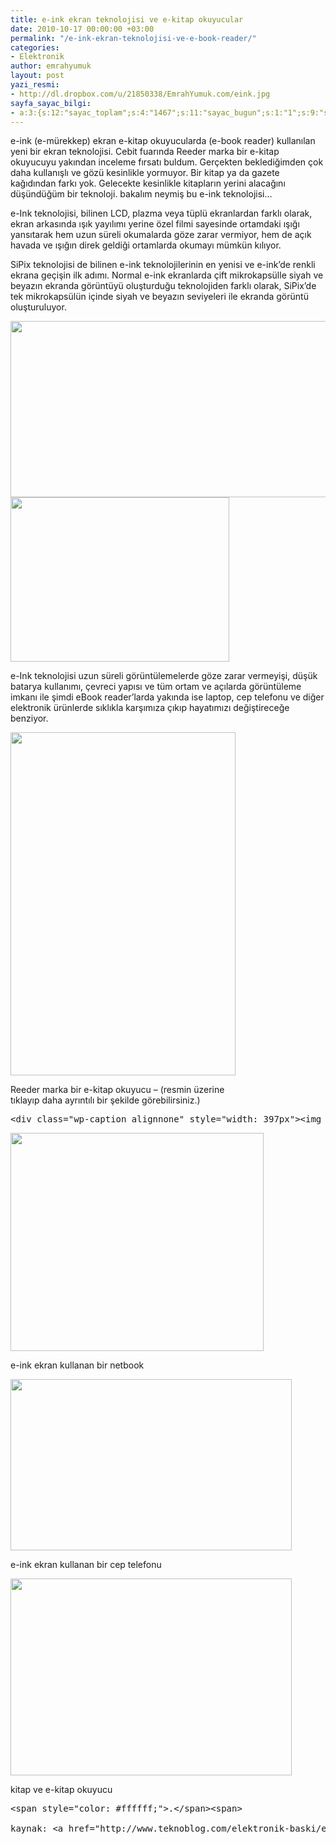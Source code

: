 ```yaml
---
title: e-ink ekran teknolojisi ve e-kitap okuyucular
date: 2010-10-17 00:00:00 +03:00
permalink: "/e-ink-ekran-teknolojisi-ve-e-book-reader/"
categories:
- Elektronik
author: emrahyumuk
layout: post
yazi_resmi:
- http://dl.dropbox.com/u/21850338/EmrahYumuk.com/eink.jpg
sayfa_sayac_bilgi:
- a:3:{s:12:"sayac_toplam";s:4:"1467";s:11:"sayac_bugun";s:1:"1";s:9:"son_okuma";s:10:"1364748853";}
---
```


e-ink (e-mürekkep) ekran e-kitap okuyucularda (e-book reader) kullanılan yeni bir ekran teknolojisi. Cebit fuarında Reeder marka bir e-kitap okuyucuyu yakından inceleme fırsatı buldum. Gerçekten beklediğimden çok daha kullanışlı ve gözü kesinlikle yormuyor. Bir kitap ya da gazete kağıdından farkı yok. Gelecekte kesinlikle kitapların yerini alacağını düşündüğüm bir teknoloji. bakalım neymiş bu e-ink teknolojisi&#8230;

e-Ink teknolojisi, bilinen LCD, plazma veya tüplü ekranlardan farklı olarak, ekran arkasında ışık yayılımı yerine özel filmi sayesinde ortamdaki ışığı yansıtarak hem uzun süreli okumalarda göze zarar vermiyor, hem de açık havada ve ışığın direk geldiği ortamlarda okumayı mümkün kılıyor.

<!--more-->

SiPix teknolojisi de bilinen e-ink teknolojilerinin en yenisi ve e-ink’de renkli ekrana geçişin ilk adımı. Normal e-ink ekranlarda çift mikrokapsülle siyah ve beyazın ekranda görüntüyü oluşturduğu teknolojiden farklı olarak, SiPix’de tek mikrokapsülün içinde siyah ve beyazın seviyeleri ile ekranda görüntü oluşturuluyor.

<img class="alignnone" title="sipix eink teknolojisi e-book reader ekran" src="http://dl.dropbox.com/u/21850338/EmrahYumuk.com/sipixeink.jpg" alt="" width="561" height="282" />

<img class="alignnone" title="e-ink kapsul görünüm teknoloji" src="http://dl.dropbox.com/u/21850338/EmrahYumuk.com/einkkapsul.jpg" alt="" width="350" height="263" />

e-Ink teknolojisi uzun süreli görüntülemelerde göze zarar vermeyişi, düşük batarya kullanımı, çevreci yapısı ve tüm ortam ve açılarda görüntüleme imkanı ile şimdi eBook reader’larda yakında ise laptop, cep telefonu ve diğer elektronik ürünlerde sıklıkla karşımıza çıkıp hayatımızı değiştireceğe benziyor.

<div class="wp-caption alignnone" style="width: 370px">
  <a href="http://img202.imageshack.us/img202/7796/reedereink.jpg" target="_blank"><img class="   " title="reeder e-book reader" src="http://dl.dropbox.com/u/21850338/EmrahYumuk.com/reedereink.jpg" alt="" width="360" height="549" /></a> <p class="wp-caption-text">
    Reeder marka bir e-kitap okuyucu &#8211; (resmin üzerine tıklayıp daha ayrıntılı bir şekilde görebilirsiniz.)
  </p>
</div>

<pre>&lt;div class="wp-caption alignnone" style="width: 397px"&gt;&lt;img class="  " title="e-ink ekran teknolojisi kol saati" src="http://dl.dropbox.com/u/21850338/EmrahYumuk.com/einksaat.jpg" alt="" width="387" height="329" /&gt;&lt;p class="wp-caption-text"&gt;e-ink ekran kullanan bir kol saati&lt;/p&gt;&lt;/div&gt;</pre>

<div class="wp-caption alignnone" style="width: 415px">
  <img class=" " title="e-ink ekran teknolojisi netbook laptop" src="http://dl.dropbox.com/u/21850338/EmrahYumuk.com/einknetbook.jpg" alt="" width="405" height="349" /> <p class="wp-caption-text">
    e-ink ekran kullanan bir netbook
  </p>
</div>

<div class="wp-caption alignnone" style="width: 460px">
  <img class="  " title="e-ink ekran teknolojisi cep telefonu" src="http://dl.dropbox.com/u/21850338/EmrahYumuk.com/einktelefon.jpg" alt="" width="450" height="274" /> <p class="wp-caption-text">
    e-ink ekran kullanan bir cep telefonu
  </p>
</div>

<div class="wp-caption alignnone" style="width: 460px">
  <img class="  " title="e-ink ekran teknolojisi e-kitap okuyucu" src="http://dl.dropbox.com/u/21850338/EmrahYumuk.com/einkebookreader.jpg" alt="" width="450" height="315" /> <p class="wp-caption-text">
    kitap ve e-kitap okuyucu
  </p>
</div>

<pre>&lt;span style="color: #ffffff;"&gt;.&lt;/span&gt;&lt;span&gt;

kaynak: &lt;a href="http://www.teknoblog.com/elektronik-baski/e-ink-ekran-teknolojisi.html"&gt;http://www.teknoblog.com/elektronik-baski/e-ink-ekran-teknolojisi.html&lt;/a&gt;&lt;/span&gt;</pre>